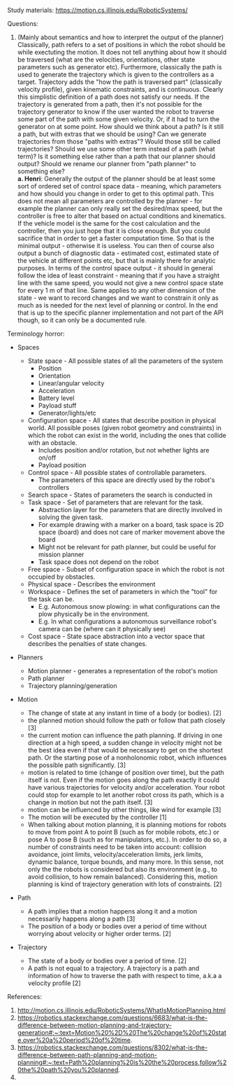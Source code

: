 Study materials:
https://motion.cs.illinois.edu/RoboticSystems/

 Questions:
1. (Mainly about semantics and how to interpret the output of the planner)  
Classically, path refers to a set of positions in which the robot should be while exectuting the motion. It does not tell anything about how it should be traversed (what are the velocities, orientations, other state parameters such as generator etc). Furthermore, classically the path is used to generate the trajectory which is given to the controllers as a target. Trajectory adds the "how the path is traversed part" (classically velocity profile), given kinematic constraints, and is continuous. Clearly this simplistic definition of a path does not satisfy our needs. If the trajectory is generated from a path, then it's not possible for the trajectory generator to know if the user wanted the robot to traverse some part of the path with some given velocity. Or, if it had to turn the generator on at some point. How should we think about a path? Is it still a path, but with extras that we should be using? Can we generate trajectories from those "paths with extras"? Would those still be called trajectories? Should we use some other term instead of a path (what term)? Is it something else rather than a path that our planner should output? Should we rename our planner from "path planner" to something else?  
**a. Henri**: Generally the output of the planner should be at least some sort of ordered set of control space data - meaning, which parameters and how should you change in order to get to this optimal path. This does not mean all parameters are controlled by the planner - for example the planner can only really set the desired/max speed, but the controller is free to alter that based on actual conditions and kinematics. If the vehicle model is the same for the cost calculation and the controller, then you just hope that it is close enough. But you could sacrifice that in order to get a faster computation time. So that is the minimal output - otherwise it is useless. You can then of course also output a bunch of diagnostic data - estimated cost, estimated state of the vehicle at different points etc, but that is mainly there for analytic purposes. In terms of the control space output - it should in general follow the idea of least constraint - meaning that if you have a straight line with the same speed, you would not give a new control space state for every 1 m of that line. Same applies to any other dimension of the state - we want to record changes and we want to constrain it only as much as is needed for the next level of planning or control. In the end that is up to the specific planner implementation and not part of the API though, so it can only be a documented rule.


Terminology horror:

* Spaces 
    * State space - All possible states of all the parameters of the system
        * Position
        * Orientation
        * Linear/angular velocity
        * Acceleration
        * Battery level
        * Payload stuff
        * Generator/lights/etc
    * Configuration space - All states that describe position in physical world. All possible poses (given robot geometry and constraints) in which the robot can exist in the world, including the ones that collide with an obstacle.
        * Includes position and/or rotation, but not whether lights are on/off
        * Payload position
    * Control space - All possible states of controllable parameters.
        * The parameters of this space are directly used by the robot's controllers
    * Search space - States of parameters the search is conducted in
    * Task space - Set of parameters that are relevant for the task.
        * Abstraction layer for the parameters that are directly involved in solving the given task.
        * For example drawing with a marker on a board, task space is 2D space (board) and does not care of marker movement above the board
        * Might not be relevant for path planner, but could be useful for mission planner
        * Task space does not depend on the robot
    * Free space - Subset of configuration space in which the robot is not occupied by obstacles.
    * Physical space - Describes the environment
    * Workspace - Defines the set of parameters in which the "tool" for the task can be.
        * E.g. Autonomous snow plowing: in what configurations can the plow physically be in the environment.
        * E.g. In what configurations a autonomous surveillance robot's camera can be (where can it physically see) 
    * Cost space - State space abstraction into a vector space that describes the penalties of state changes.

* Planners
    * Motion planner - generates a representation of the robot's motion
    * Path planner
    * Trajectory planning/generation

* Motion 
    * The change of state at any instant in time of a body (or bodies). [2]
    * the planned motion should follow the path or follow that path closely [3]
    * the current motion can influence the path planning. If driving in one direction at a high speed, a sudden change in velocity might not be the best idea even if that would be necessary to get on the shortest path. Or the starting pose of a nonholonomic robot, which influences the possible path significantly. [3]
    * motion is related to time (change of position over time), but the path itself is not. Even if the motion goes along the path exactly it could have various trajectories for velocity and/or acceleration. Your robot could stop for example to let another robot cross its path, which is a change in motion but not the path itself. [3]
    * motion can be influenced by other things, like wind for example [3]
    * The motion will be executed by the controller [1]
    * When talking about motion planning, it is planning motions for robots to move from point A to point B (such as for mobile robots, etc.) or pose A to pose B (such as for manipulators, etc.). In order to do so, a number of constraints need to be taken into account: collision avoidance, joint limits, velocity/acceleration limits, jerk limits, dynamic balance, torque bounds, and many more. In this sense, not only the the robots is considered but also its environment (e.g., to avoid collision, to how remain balanced). Considering this, motion planning is kind of trajectory generation with lots of constraints. [2]

* Path
    * A path implies that a motion happens along it and a motion necessarily happens along a path [3]
    * The position of a body or bodies over a period of time without worrying about velocity or higher order terms. [2]

* Trajectory
    * The state of a body or bodies over a period of time. [2]
    * A path is not equal to a trajectory. A trajectory is a path and information of how to traverse the path with respect to time, a.k.a a velocity profile [2]


References:

1. http://motion.cs.illinois.edu/RoboticSystems/WhatIsMotionPlanning.html
2. https://robotics.stackexchange.com/questions/6683/what-is-the-difference-between-motion-planning-and-trajectory-generation#:~:text=Motion%20%2D%20The%20change%20of%20state,over%20a%20period%20of%20time.
3. https://robotics.stackexchange.com/questions/8302/what-is-the-difference-between-path-planning-and-motion-planning#:~:text=Path%20planning%20is%20the%20process,follow%20the%20path%20you%20planned.
4. 
